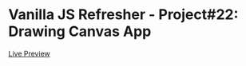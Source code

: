 # Vanilla JS Refresher - Project#22: Drawing Canvas App
[Live Preview](https://valyndsilva.github.io/vanillajs-drawing-canvas-app/)
